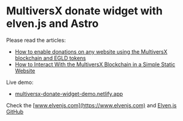 # MultiversX donate widget with elven.js and Astro

Please read the articles:
- [How to enable donations on any website using the MultiversX blockchain and EGLD tokens](https://dev.to/juliancwirko/how-to-enable-donations-on-any-website-using-the-elrond-blockchain-and-egld-tokens-3fkf)
- [How to Interact With the MultiversX Blockchain in a Simple Static Website](https://hackernoon.com/how-to-interact-with-the-elrond-blockchain-in-a-simple-static-website)

Live demo:
- [multiversx-donate-widget-demo.netlify.app](https://multiversx-donate-widget-demo.netlify.app/)

Check the [www.elvenjs.com](https://www.elvenjs.com) and [Elven.js GitHub](https://github.com/juliancwirko/elven.js)
